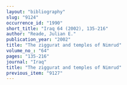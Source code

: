 ```yaml
---
layout: "bibliography"
slug: "9124"
occurrence_id: "1990"
short_title: "Iraq 64 (2002), 135-216"
author: "Reade, Julian E."
publication_year: "2002"
title: "The ziggurat and temples of Nimrud"
volume_no_: "64"
pages: "135-216"
journal: "Iraq"
title: "The ziggurat and temples of Nimrud"
previous_item: "9127"
---
```


